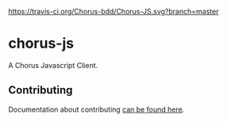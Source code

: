 https://travis-ci.org/Chorus-bdd/Chorus-JS.svg?branch=master

# chorus-js
A Chorus Javascript Client.

## Contributing
Documentation about contributing [can be found here](/CONTRIBUTING.md).
